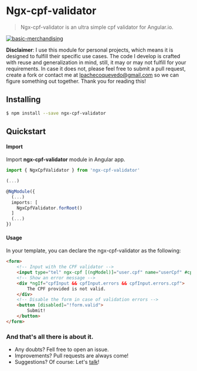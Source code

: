 # Ngx-cpf-validator

> Ngx-cpf-validator is an ultra simple cpf validator for Angular.io.

[![basic-merchandising](https://imgur.com/LNOYczf.png)](https://github.com/leopq)

**Disclaimer**: I use this module for personal projects, which means it is designed to fulfill their specific use cases. The code I develop is crafted with reuse and generalization in mind, still, it may or may not fulfill for your requirements. In case it does not, please feel free to submit a pull request, create a fork or contact me at lpachecoquevedo@gmail.com so we can figure something out together. Thank you for reading this!

## Installing

```sh
$ npm install --save ngx-cpf-validator
```

## Quickstart

#### Import

Import **ngx-cpf-validator** module in Angular app.

```typescript
import { NgxCpfValidator } from 'ngx-cpf-validator'

(...)

@NgModule({
  (...)
  imports: [
    NgxCpfValidator.forRoot()
  ]
  (...)
})
```

#### Usage

In your template, you can declare the ngx-cpf-validator as the following:
```html
<form>
    <!-- Input with the CPF validator -->
    <input type="tel" ngx-cpf [(ngModel)]="user.cpf" name="userCpf" #cpfInput >
    <!-- Show an error message -->
    <div *ngIf="cpfInput && cpfInput.errors && cpfInput.errors.cpf">
        The CPF provided is not valid.
    </div>
    <!-- Disable the form in case of validation errors -->
    <button [disabled]="!form.valid">
        Submit!
    </button>
</form>

```

### And that's all there is about it.
* Any doubts? Fell free to open an issue.
* Improvements? Pull requests are always come!
* Suggestions? Of course: Let's [talk](https://twitter.com/leopq)!